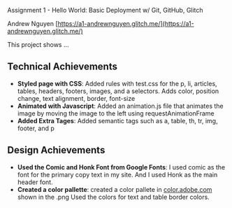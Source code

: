Assignment 1 - Hello World: Basic Deployment w/ Git, GitHub, Glitch

Andrew Nguyen
[https://a1-andrewnguyen.glitch.me/](https://a1-andrewnguyen.glitch.me/)

This project shows ...

## Technical Achievements
- **Styled page with CSS**: Added rules with test.css for the p, li, articles, tables, headers, footers, images, and a selectors. Adds color, position change, text alignment, border, font-size
- **Animated with Javascript**: Added an animation.js file that animates the image by moving the image to the left using requestAnimationFrame
- **Added Extra Tages**: Added semantic tags such as a, table, th, tr, img, footer, and p

## Design Achievements
- **Used the Comic and Honk Font from Google Fonts**: I used comic as the font for the primary copy text in my site. And I used Honk as the main header font.
- **Created a color pallette**: created a color pallete in [color.adobe.com](https://color.adobe.com) shown in the .png Used the colors for text and table border colors.
